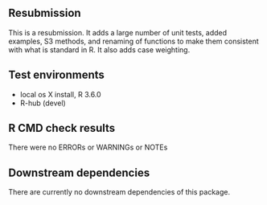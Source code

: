 ## Resubmission
This is a resubmission. It adds a large number of unit tests, added examples, S3 methods, and renaming of functions to make them consistent with what is standard in R. It also adds case weighting.

## Test environments
* local os X install, R 3.6.0
* R-hub (devel)

## R CMD check results
There were no ERRORs or WARNINGs or NOTEs

## Downstream dependencies
There are currently no downstream dependencies of this package.
